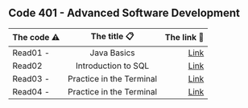 Code 401 - Advanced Software Development
-------------------------------------------------------


| The code  ⚠️  | The title 📋| The link  🔗   |
| :---        |    :----:   |          ---: |
|  Read01 -     | Java Basics      |     [Link](https://mohd-saqr.github.io/reading-notes/Read01)  |
| Read02    |    Introduction to SQL    | [Link](https://mohd-saqr.github.io/reading-notes/Readme02)     |
|  Read03 -     |  Practice in the Terminal     |    [Link](https://mohd-saqr.github.io/reading-notes/Readme03)   |
|  Read04 -     |  Practice in the Terminal     |    [Link](https://mohd-saqr.github.io/reading-notes/Read04)   |





